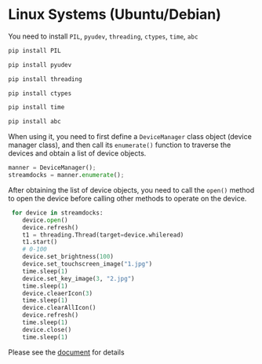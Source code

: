 # Linux Systems (Ubuntu/Debian)

You need to install `PIL`, `pyudev`, `threading`, `ctypes`, `time`, `abc`

```bash
pip install PIL
```
```bash
pip install pyudev
```
```bash
pip install threading
```
```bash
pip install ctypes
```
```bash
pip install time
```
```bash
pip install abc
```

When using it, you need to first define a `DeviceManager` class object (device manager class), and then call its `enumerate()` function to traverse the devices and obtain a list of device objects.

```py
manner = DeviceManager();
streamdocks = manner.enumerate();
```

After obtaining the list of device objects, you need to call the `open()` method to open the device before calling other methods to operate on the device.

```py
 for device in streamdocks:
    device.open()
    device.refresh()
    t1 = threading.Thread(target=device.whileread)
    t1.start()
    # 0-100
    device.set_brightness(100)
    device.set_touchscreen_image("1.jpg")
    time.sleep(1)
    device.set_key_image(3, "2.jpg")
    time.sleep(1)
    device.cleaerIcon(3)
    time.sleep(1)
    device.clearAllIcon()
    device.refresh()
    time.sleep(1)
    device.close()
    time.sleep(1)
```

Please see the [document](https://creator.key123.vip/en/linux/python/dependency.html) for details
